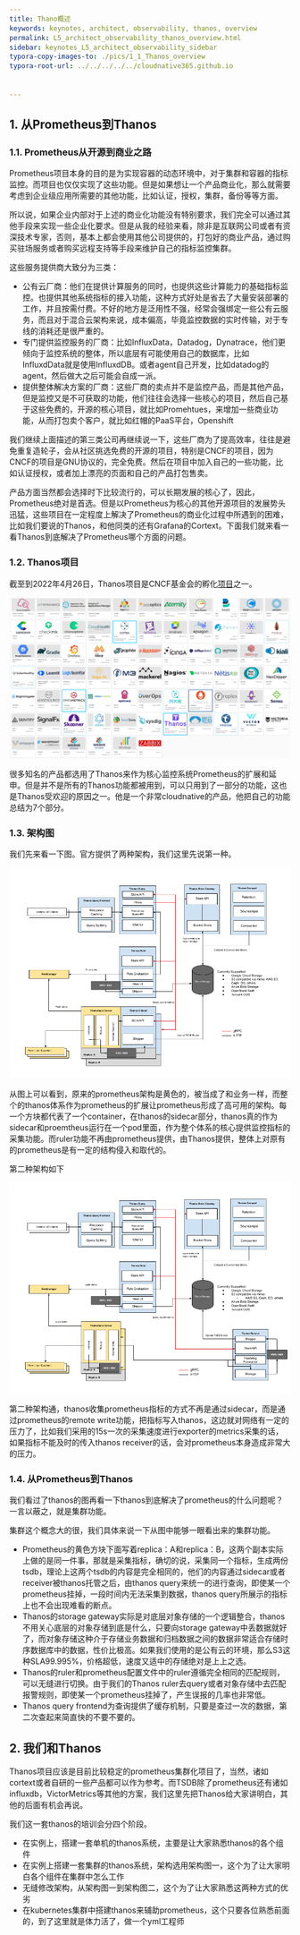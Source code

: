 ```yaml
---
title: Thano概述
keywords: keynotes, architect, observability, thanos, overview
permalink: L5_architect_observability_thanos_overview.html
sidebar: keynotes_L5_architect_observability_sidebar
typora-copy-images-to: ./pics/1_1_Thanos_overview
typora-root-url: ../../../../../cloudnative365.github.io


---
```


## 1.  从Prometheus到Thanos

### 1.1. Prometheus从开源到商业之路

Prometheus项目本身的目的是为实现容器的动态环境中，对于集群和容器的指标监控。而项目也仅仅实现了这些功能。但是如果想让一个产品商业化，那么就需要考虑到企业级应用所需要的其他功能，比如认证，授权，集群，备份等等方面。

所以说，如果企业内部对于上述的商业化功能没有特别要求，我们完全可以通过其他手段来实现一些企业化要求。但是从我的经验来看，除非是互联网公司或者有资深技术专家，否则，基本上都会使用其他公司提供的，打包好的商业产品，通过购买驻场服务或者购买远程支持等手段来维护自己的指标监控集群。

这些服务提供商大致分为三类：

+ 公有云厂商：他们在提供计算服务的同时，也提供这些计算能力的基础指标监控。也提供其他系统指标的接入功能，这种方式好处是省去了大量安装部署的工作，并且按需付费。不好的地方是泛用性不强，经常会强绑定一些公有云服务，而且对于混合云架构来说，成本偏高，毕竟监控数据的实时传输，对于专线的消耗还是很严重的。
+ 专门提供监控服务的厂商：比如InfluxData，Datadog，Dynatrace，他们更倾向于监控系统的整体，所以底层有可能使用自己的数据库，比如InfluxdData就是使用InfluxdDB。或者agent自己开发，比如datadog的agent，然后做大之后可能会自成一派。
+ 提供整体解决方案的厂商：这些厂商的卖点并不是监控产品，而是其他产品，但是监控又是不可获取的功能，他们往往会选择一些核心的项目，然后自己基于这些免费的，开源的核心项目，就比如Promehtues，来增加一些商业功能，从而打包卖个客户，就比如红帽的PaaS平台，Openshift

我们继续上面描述的第三类公司再继续说一下，这些厂商为了提高效率，往往是避免重复造轮子，会从社区挑选免费的开源的项目，特别是CNCF的项目，因为CNCF的项目是GNU协议的，完全免费。然后在项目中加入自己的一些功能，比如认证授权，或者加上漂亮的页面和自己的产品打包售卖。

产品方面当然都会选择时下比较流行的，可以长期发展的核心了，因此，Prometheus绝对是首选。但是以Prometheus为核心的其他开源项目的发展势头迅猛，这些项目在一定程度上解决了Prometheus的商业化过程中所遇到的困难，比如我们要说的Thanos，和他同类的还有Grafana的Cortext。下面我们就来看一看Thanos到底解决了Prometheus哪个方面的问题。

### 1.2. Thanos项目

截至到2022年4月26日，Thanos项目是CNCF基金会的孵化[项目](https://landscape.cncf.io/card-mode?category=observability-and-analysis&grouping=category)之一。

![image-20220427135935157](/pages/keynotes/L5_architect_observability/1_Metrics/pics/1_1_Thanos_overview/image-20220427135935157.png)

很多知名的产品都选用了Thanos来作为核心监控系统Prometheus的扩展和延申。但是并不是所有的Thanos功能都被用到，可以只用到了一部分的功能，这也是Thanos受欢迎的原因之一。他是一个非常cloudnative的产品，他把自己的功能总结为7个部分。

### 1.3. 架构图

我们先来看一下图。官方提供了两种架构，我们这里先说第一种。

![Deployment_with_Sidecar](/pages/keynotes/L5_architect_observability/1_Metrics/pics/1_1_Thanos_overview/Deployment_with_Sidecar.png)

从图上可以看到，原来的prometheus架构是黄色的，被当成了和业务一样，而整个的thanos体系作为prometheus的扩展让prometheus形成了高可用的架构。每一个方块都代表了一个container，在thanos的sidecar部分，thanos真的作为sidecar和proemtheus运行在一个pod里面，作为整个体系的核心提供监控指标的采集功能。而ruler功能不再由prometheus提供，由Thanos提供，整体上对原有的prometheus是有一定的结构侵入和取代的。

第二种架构如下

![Deployment_with_Receive](/pages/keynotes/L5_architect_observability/1_Metrics/pics/1_1_Thanos_overview/Deployment_with_Receive.png)

第二种架构通，thanos收集prometheus指标的方式不再是通过sidecar，而是通过prometheus的remote write功能，把指标写入thanos，这边就对网络有一定的压力了，比如我们采用的15s一次的采集速度进行exporter的metrics采集的话，如果指标不能及时的传入thanos receiver的话，会对prometheus本身造成非常大的压力。

### 1.4. 从Prometheus到Thanos

我们看过了thanos的图再看一下thanos到底解决了prometheus的什么问题呢？一言以蔽之，就是集群功能。

集群这个概念大的很，我们具体来说一下从图中能够一眼看出来的集群功能。

+ Prometheus的黄色方块下面写着replica：A和replica：B，这两个副本实际上做的是同一件事，那就是采集指标，确切的说，采集同一个指标，生成两份tsdb，理论上这两个tsdb的内容是完全相同的，他们的内容通过sidecar或者receiver被thanos托管之后，由thanos query来统一的进行查询，即使某一个prometheus挂掉，一段时间内无法采集到数据，thanos query所展示的指标上也不会出现难看的断点。
+ Thanos的storage gateway实际是对底层对象存储的一个逻辑整合，thanos不用关心底层的对象存储到底是什么，只要向storage gateway中丢数据就好了，而对象存储这种介于存储业务数据和归档数据之间的数据非常适合存储时序数据库中的数据，性价比极高。如果我们使用的是公有云的环境，那么S3这种SLA99.995%，价格超低，速度又适中的存储绝对是上上之选。
+ Thanos的ruler和prometheus配置文件中的ruler遵循完全相同的匹配规则，可以无缝进行切换。由于我们的Thanos ruler去query或者对象存储中去匹配报警规则，即使某一个prometheus挂掉了，产生误报的几率也非常低。
+ Thanos query frontend为查询提供了缓存机制，只要是查过一次的数据，第二次查起来简直快的不要不要的。

## 2. 我们和Thanos

Thanos项目应该是目前比较稳定的prometheus集群化项目了，当然，诸如cortext或者自研的一些产品都可以作为参考。而TSDB除了prometheus还有诸如influxdb，VictorMetrics等其他的方案，我们这里先把Thanos给大家讲明白，其他的后面有机会再说。

我们这一套thanos的培训会分四个阶段。

+ 在实例上，搭建一套单机的thanos系统，主要是让大家熟悉thanos的各个组件
+ 在实例上搭建一套集群的thanos系统，架构选用架构图一，这个为了让大家明白各个组件在集群中怎么工作
+ 无缝修改架构，从架构图一到架构图二，这个为了让大家熟悉这两种方式的优劣
+ 在kubernetes集群中搭建thanos来辅助prometheus，这个只要各位熟悉前面的，到了这里就是体力活了，做一个yml工程师